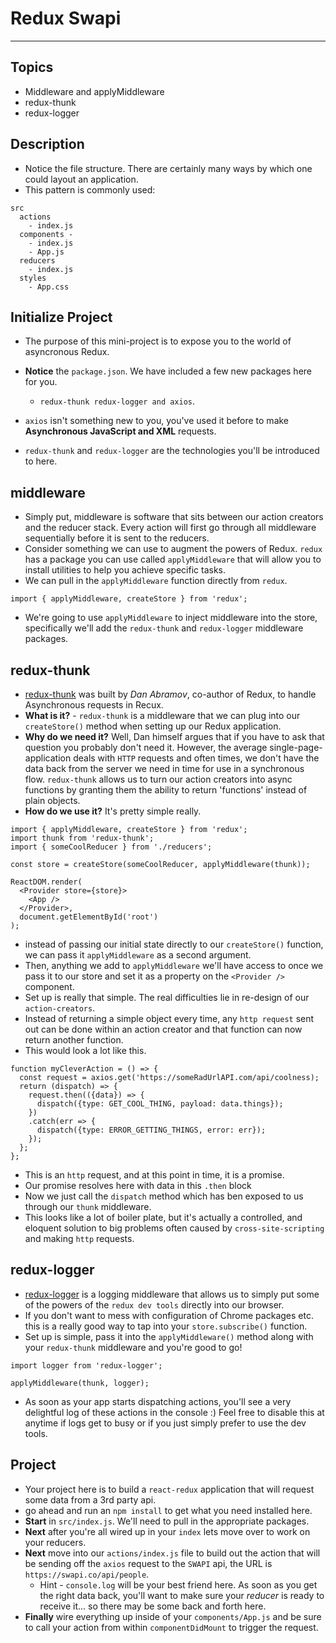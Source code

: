 # Redux Swapi

---

## Topics

* Middleware and applyMiddleware
* redux-thunk
* redux-logger

## Description

* Notice the file structure. There are certainly many ways by which one could layout an application.
* This pattern is commonly used:

```
src
  actions
    - index.js
  components -
    - index.js
    - App.js
  reducers
    - index.js
  styles
    - App.css
```

## Initialize Project

* The purpose of this mini-project is to expose you to the world of asyncronous Redux.
* **Notice** the `package.json`. We have included a few new packages here for you.

  * `redux-thunk redux-logger and axios`.

* `axios` isn't something new to you, you've used it before to make **Asynchronous JavaScript and XML** requests.
* `redux-thunk` and `redux-logger` are the technologies you'll be introduced to here.

## middleware

* Simply put, middleware is software that sits between our action creators and the reducer stack. Every action will first go through all middleware sequentially before it is sent to the reducers.
* Consider something we can use to augment the powers of Redux. `redux` has a package you can use called `applyMiddleware` that will allow you to install utilities to help you achieve specific tasks.
* We can pull in the `applyMiddleware` function directly from `redux`.

```
import { applyMiddleware, createStore } from 'redux';
```

* We're going to use `applyMiddleware` to inject middleware into the store, specifically we'll add the `redux-thunk` and `redux-logger` middleware packages.

## redux-thunk

* [redux-thunk](https://github.com/gaearon/redux-thunk) was built by _Dan Abramov_, co-author of Redux, to handle Asynchronous requests in Recux.
* **What is it?** - `redux-thunk` is a middleware that we can plug into our `createStore()` method when setting up our Redux application.
* **Why do we need it?** Well, Dan himself argues that if you have to ask that question you probably don't need it. However, the average single-page-application deals with `HTTP` requests and often times, we don't have the data back from the server we need in time for use in a synchronous flow. `redux-thunk` allows us to turn our action creators into async functions by granting them the ability to return 'functions' instead of plain objects.
* **How do we use it?** It's pretty simple really.

```
import { applyMiddleware, createStore } from 'redux';
import thunk from 'redux-thunk';
import { someCoolReducer } from './reducers';

const store = createStore(someCoolReducer, applyMiddleware(thunk));

ReactDOM.render(
  <Provider store={store}>
    <App />
  </Provider>,
  document.getElementById('root')
);
```

* instead of passing our initial state directly to our `createStore()` function, we can pass it `applyMiddleware` as a second argument.
* Then, anything we add to `applyMiddleware` we'll have access to once we pass it to our store and set it as a property on the `<Provider />` component.
* Set up is really that simple. The real difficulties lie in re-design of our `action-creators`.
* Instead of returning a simple object every time, any `http request` sent out can be done within an action creator and that function can now return another function.
* This would look a lot like this.

```
function myCleverAction = () => {
  const request = axios.get('https://someRadUrlAPI.com/api/coolness);
  return (dispatch) => {
    request.then(({data}) => {
      dispatch({type: GET_COOL_THING, payload: data.things});
    })
    .catch(err => {
      dispatch({type: ERROR_GETTING_THINGS, error: err});
    });
  };
};
```

* This is an `http` request, and at this point in time, it is a promise.
* Our promise resolves here with data in this `.then` block
* Now we just call the `dispatch` method which has ben exposed to us through our `thunk` middleware.
* This looks like a lot of boiler plate, but it's actually a controlled, and eloquent solution to big problems often caused by `cross-site-scripting` and making `http` requests.

## redux-logger

* [redux-logger](https://github.com/evgenyrodionov/redux-logger) is a logging middleware that allows us to simply put some of the powers of the `redux dev tools` directly into our browser.
* If you don't want to mess with configuration of Chrome packages etc. this is a really good way to tap into your `store.subscribe()` function.
* Set up is simple, pass it into the `applyMiddleware()` method along with your `redux-thunk` middleware and you're good to go!

```
import logger from 'redux-logger';

applyMiddleware(thunk, logger);
```

* As soon as your app starts dispatching actions, you'll see a very delightful log of these actions in the console :) Feel free to disable this at anytime if logs get to busy or if you just simply prefer to use the dev tools.

## Project

* Your project here is to build a `react-redux` application that will request some data from a 3rd party api.
* go ahead and run an `npm install` to get what you need installed here.
* **Start** in `src/index.js`. We'll need to pull in the appropriate packages.
* **Next** after you're all wired up in your `index` lets move over to work on your reducers.
* **Next** move into our `actions/index.js` file to build out the action that will be sending off the `axios` request to the `SWAPI` api, the URL is `https://swapi.co/api/people`.
  * Hint - `console.log` will be your best friend here. As soon as you get the right data back, you'll want to make sure your _reducer_ is ready to receive it... so there may be some back and forth here.
* **Finally** wire everything up inside of your `components/App.js` and be sure to call your action from within `componentDidMount` to trigger the request.
